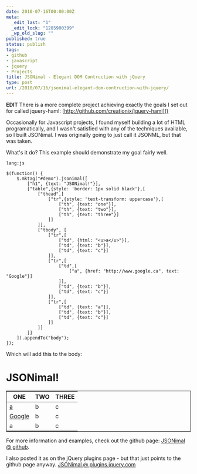 ```yaml
---
date: 2010-07-16T00:00:00Z
meta:
  _edit_last: "1"
  _edit_lock: "1285900399"
  _wp_old_slug: ""
published: true
status: publish
tags:
- github
- javascript
- jquery
- Projects
title: JSONimal - Elegant DOM Contruction with jQuery
type: post
url: /2010/07/16/jsonimal-elegant-dom-contruction-with-jquery/
---
```


**EDIT** There is a more complete project achieving exactly the goals I set out for called jquery-haml: [http://github.com/creationix/jquery-haml]()

Occasionally for Javascript projects, I found myself building a lot of HTML programatically, and I wasn't satisfied with any of the techniques available, so I built JSONimal. I was originally going to just call it JSONML, but that was taken.

What's it do? This example should demonstrate my goal fairly well.

    lang:js

    $(function() {
        $.mktag("#demo").jsonimal([
    		["h1", {text: "JSONimal!"}],
    		["table",{style: 'border: 1px solid black'},[
    			["thead",[
    				["tr",{style: 'text-transform: uppercase'},[
    					["th", {text: "one"}],
    					["th", {text: "two"}],
    					["th", {text: "three"}]
    				]]
    			]],
    			["tbody", [
    				["tr",[
    					["td", {html: "<u>a</u>"}],
    					["td", {text: "b"}],
    					["td", {text: "c"}]
    				]],
    				["tr",[
    					["td",[
    						["a", {href: "http://www.google.ca", text: "Google"}]
    					]],
    					["td", {text: "b"}],
    					["td", {text: "c"}]
    				]],
    				["tr",[
    					["td", {text: "a"}],
    					["td", {text: "b"}],
    					["td", {text: "c"}]
    				]]
    			]]
    		]]
    	]).appendTo("body");
    });

Which will add this to the body:

<h1>JSONimal!</h1><table style="border: 1px solid black;"><thead><tr style="text-transform: uppercase;"><th>one</th><th>two</th><th>three</th></tr></thead><tbody><tr><td><u>a</u></td><td>b</td><td>c</td></tr><tr><td><a href="http://www.google.ca">Google</a></td><td>b</td><td>c</td></tr><tr><td>a</td><td>b</td><td>c</td></tr></tbody></table>

For more information and examples, check out the github page: [JSONimal @ github][github].

I also posted it as on the jQuery plugins page - but that just points to the github page anyway. [JSONimal @ plugins.jquery.com][plugin]

[github]: http://github.com/jlfwong/JSONimal
[plugin]: http://plugins.jquery.com/project/jsonimal
